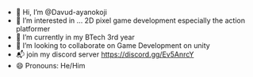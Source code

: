 - 👋 Hi, I’m @Davud-ayanokoji
- 👀 I’m interested in ... 2D pixel game development especially the action platformer 
- 🌱 I’m currently in my BTech 3rd year
- 💞️ I’m looking to collaborate on Game Development on unity
- 📬 join my discord server https://discord.gg/Ev5AnrcY
- 😄 Pronouns: He/Him

<!---
Davud-ayanokoji/Davud-ayanokoji is a ✨ special ✨ repository because its `README.md` (this file) appears on your GitHub profile.
You can click the Preview link to take a look at your changes.
--->
